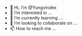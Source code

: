 - 👋 Hi, I’m @Yungvindex
- 👀 I’m interested in ...
- 🌱 I’m currently learning ...
- 💞️ I’m looking to collaborate on ...
- 📫 How to reach me ...

<!---
Yungvindex/Yungvindex is a ✨ special ✨ repository because its `README.md` (this file) appears on your GitHub profile.
You can click the Preview link to take a look at your changes.
--->
